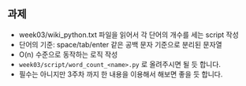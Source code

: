 
## 과제

- week03/wiki_python.txt 파일을 읽어서 각 단어의 개수를 세는 script 작성
- 단어의 기준: space/tab/enter 같은 공백 문자 기준으로 분리된 문자열
- O(n) 수준으로 동작하는 로직 작성
- `week03/script/word_count_<name>.py` 로 올려주시면 될 듯 합니다.
- 필수는 아니지만 3주차 까지 한 내용을 이용해서 해보면 좋을 듯 합니다.

